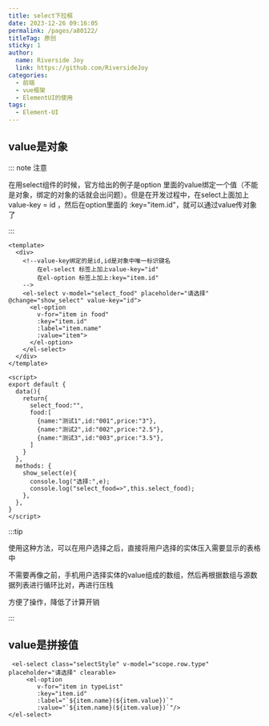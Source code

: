 ```yaml
---
title: select下拉框
date: 2023-12-26 09:16:05
permalink: /pages/a80122/
titleTag: 原创
sticky: 1
author:
  name: Riverside Joy
  link: https://github.com/RiversideJoy
categories:
  - 前端
  - vue框架
  - ElementUI的使用
tags:
  - Element-UI
---
```

## value是对象

::: note 注意

在用select组件的时候，官方给出的例子是option 里面的value绑定一个值（不能是对象，绑定的对象的话就会出问题）。但是在开发过程中，在select上面加上value-key = id ，然后在option里面的 :key="item.id"，就可以通过value传对象了

:::

```vue
<template>
  <div>
    <!--value-key绑定的是id,id是对象中唯一标识键名
		在el-select 标签上加上value-key="id"
		在el-option 标签上加上:key="item.id"
	-->
    <el-select v-model="select_food" placeholder="请选择" @change="show_select" value-key="id">
      <el-option
        v-for="item in food"
        :key="item.id"
        :label="item.name"
        :value="item">
      </el-option>
    </el-select>
  </div>
</template>

<script>
export default {
  data(){
    return{
      select_food:"",
      food:[
        {name:"测试1",id:"001",price:"3"},
        {name:"测试2",id:"002",price:"2.5"},
        {name:"测试3",id:"003",price:"3.5"},
      ]
    }
  },
  methods: {
    show_select(e){
      console.log("选择:",e);
      console.log("select_food=>",this.select_food);
    },
  },
}
</script>
```

:::tip

使用这种方法，可以在用户选择之后，直接将用户选择的实体压入需要显示的表格中

不需要再像之前，手机用户选择实体的value组成的数组，然后再根据数组与源数据列表进行循环比对，再进行压栈

方便了操作，降低了计算开销

:::

## value是拼接值

```vue
 <el-select class="selectStyle" v-model="scope.row.type" placeholder="请选择" clearable>
     <el-option
        v-for="item in typeList"
        :key="item.id"
        :label="`${item.name}(${item.value})`"
        :value="`${item.name}(${item.value})`"/>
</el-select>
```





